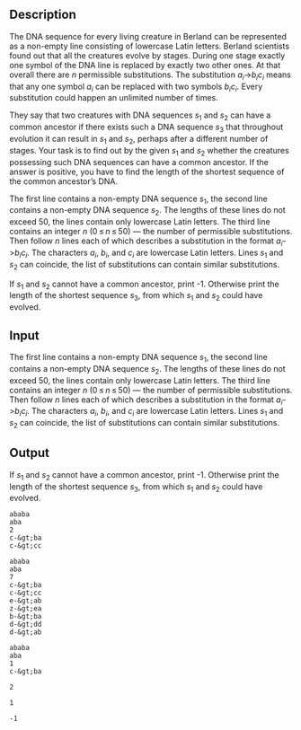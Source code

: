 ## Description

<div><p>The DNA sequence for every living creature in Berland can be represented as a non-empty line consisting of lowercase Latin letters. Berland scientists found out that all the creatures evolve by stages. During one stage exactly one symbol of the DNA line is replaced by exactly two other ones. At that overall there are <span class="tex-span"><i>n</i></span> permissible substitutions. The substitution <span class="tex-font-style-tt"><span class="tex-span"><i>a</i><sub class="lower-index"><i>i</i></sub></span>-&gt;<span class="tex-span"><i>b</i><sub class="lower-index"><i>i</i></sub><i>c</i><sub class="lower-index"><i>i</i></sub></span></span> means that any <span class="tex-font-style-bf">one</span> symbol <span class="tex-span"><i>a</i><sub class="lower-index"><i>i</i></sub></span> can be replaced with two symbols <span class="tex-span"><i>b</i><sub class="lower-index"><i>i</i></sub><i>c</i><sub class="lower-index"><i>i</i></sub></span>. Every substitution could happen an unlimited number of times.</p><p>They say that two creatures with DNA sequences <span class="tex-span"><i>s</i><sub class="lower-index">1</sub></span> and <span class="tex-span"><i>s</i><sub class="lower-index">2</sub></span> can have a common ancestor if there exists such a DNA sequence <span class="tex-span"><i>s</i><sub class="lower-index">3</sub></span> that throughout evolution it can result in <span class="tex-span"><i>s</i><sub class="lower-index">1</sub></span> and <span class="tex-span"><i>s</i><sub class="lower-index">2</sub></span>, perhaps after a different number of stages. Your task is to find out by the given <span class="tex-span"><i>s</i><sub class="lower-index">1</sub></span> and <span class="tex-span"><i>s</i><sub class="lower-index">2</sub></span> whether the creatures possessing such DNA sequences can have a common ancestor. If the answer is positive, you have to find the length of the shortest sequence of the common ancestor’s DNA.</p></div><div class="input-specification"><p>The first line contains a non-empty DNA sequence <span class="tex-span"><i>s</i><sub class="lower-index">1</sub></span>, the second line contains a non-empty DNA sequence <span class="tex-span"><i>s</i><sub class="lower-index">2</sub></span>. The lengths of these lines do not exceed 50, the lines contain only lowercase Latin letters. The third line contains an integer <span class="tex-span"><i>n</i></span> (<span class="tex-span">0 ≤ <i>n</i> ≤ 50</span>) — the number of permissible substitutions. Then follow <span class="tex-span"><i>n</i></span> lines each of which describes a substitution in the format <span class="tex-font-style-tt"><span class="tex-span"><i>a</i><sub class="lower-index"><i>i</i></sub></span>-&gt;<span class="tex-span"><i>b</i><sub class="lower-index"><i>i</i></sub><i>c</i><sub class="lower-index"><i>i</i></sub></span></span>. The characters <span class="tex-span"><i>a</i><sub class="lower-index"><i>i</i></sub></span>, <span class="tex-span"><i>b</i><sub class="lower-index"><i>i</i></sub></span>, and <span class="tex-span"><i>c</i><sub class="lower-index"><i>i</i></sub></span> are lowercase Latin letters. Lines <span class="tex-span"><i>s</i><sub class="lower-index">1</sub></span> and <span class="tex-span"><i>s</i><sub class="lower-index">2</sub></span> can coincide, the list of substitutions can contain similar substitutions.</p></div><div class="output-specification"><p>If <span class="tex-span"><i>s</i><sub class="lower-index">1</sub></span> and <span class="tex-span"><i>s</i><sub class="lower-index">2</sub></span> cannot have a common ancestor, print -1. Otherwise print the length of the shortest sequence <span class="tex-span"><i>s</i><sub class="lower-index">3</sub></span>, from which <span class="tex-span"><i>s</i><sub class="lower-index">1</sub></span> and <span class="tex-span"><i>s</i><sub class="lower-index">2</sub></span> could have evolved.</p></div>

## Input

<p>The first line contains a non-empty DNA sequence <span class="tex-span"><i>s</i><sub class="lower-index">1</sub></span>, the second line contains a non-empty DNA sequence <span class="tex-span"><i>s</i><sub class="lower-index">2</sub></span>. The lengths of these lines do not exceed 50, the lines contain only lowercase Latin letters. The third line contains an integer <span class="tex-span"><i>n</i></span> (<span class="tex-span">0 ≤ <i>n</i> ≤ 50</span>) — the number of permissible substitutions. Then follow <span class="tex-span"><i>n</i></span> lines each of which describes a substitution in the format <span class="tex-font-style-tt"><span class="tex-span"><i>a</i><sub class="lower-index"><i>i</i></sub></span>-&gt;<span class="tex-span"><i>b</i><sub class="lower-index"><i>i</i></sub><i>c</i><sub class="lower-index"><i>i</i></sub></span></span>. The characters <span class="tex-span"><i>a</i><sub class="lower-index"><i>i</i></sub></span>, <span class="tex-span"><i>b</i><sub class="lower-index"><i>i</i></sub></span>, and <span class="tex-span"><i>c</i><sub class="lower-index"><i>i</i></sub></span> are lowercase Latin letters. Lines <span class="tex-span"><i>s</i><sub class="lower-index">1</sub></span> and <span class="tex-span"><i>s</i><sub class="lower-index">2</sub></span> can coincide, the list of substitutions can contain similar substitutions.</p>

## Output

<p>If <span class="tex-span"><i>s</i><sub class="lower-index">1</sub></span> and <span class="tex-span"><i>s</i><sub class="lower-index">2</sub></span> cannot have a common ancestor, print -1. Otherwise print the length of the shortest sequence <span class="tex-span"><i>s</i><sub class="lower-index">3</sub></span>, from which <span class="tex-span"><i>s</i><sub class="lower-index">1</sub></span> and <span class="tex-span"><i>s</i><sub class="lower-index">2</sub></span> could have evolved.</p>





```input1
ababa
aba
2
c-&gt;ba
c-&gt;cc

```




```input2
ababa
aba
7
c-&gt;ba
c-&gt;cc
e-&gt;ab
z-&gt;ea
b-&gt;ba
d-&gt;dd
d-&gt;ab

```




```input3
ababa
aba
1
c-&gt;ba

```




```output1
2

```




```output2
1

```




```output3
-1

```



